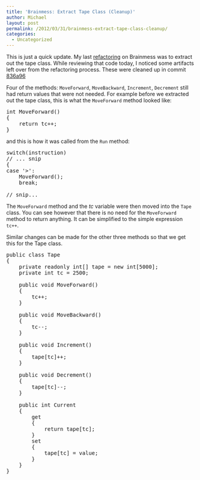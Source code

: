 ```yaml
---
title: 'Brainmess: Extract Tape Class (Cleanup)'
author: Michael
layout: post
permalink: /2012/03/31/brainmess-extract-tape-class-cleanup/
categories:
  - Uncategorized
---
```

This is just a quick update. My last [refactoring][1] on Brainmess was to extract out the tape class. While reviewing that code today, I noticed some artifacts left over from the refactoring process. These were cleaned up in commit [836a96][2]

<!--more-->

Four of the methods: `MoveForward`, `MoveBackward`, `Increment`, `Decrement` still had return values that were not needed. For example before we extracted out the tape class, this is what the `MoveForward` method looked like:

<pre class="brush: csharp; title: ; notranslate" title="">int MoveForward()
{
    return tc++;
}
</pre>

and this is how it was called from the `Run` method:

<pre class="brush: csharp; title: ; notranslate" title="">switch(instruction)
// ... snip
{
case '>': 
    MoveForward();
    break;

// snip...
</pre>

The `MoveForward` method and the <var>tc</var> variable were then moved into the `Tape` class. You can see however that there is no need for the `MoveForward` method to return anything. It can be simplified to the simple expression `tc++`.

Similar changes can be made for the other three methods so that we get this for the Tape class.

<pre class="brush: csharp; title: ; notranslate" title="">public class Tape
{
    private readonly int[] tape = new int[5000];
    private int tc = 2500;
    
    public void MoveForward()
    {
        tc++;
    }
    
    public void MoveBackward()
    {
        tc--;
    }
    
    public void Increment()
    {
        tape[tc]++;
    }
    
    public void Decrement()
    {
        tape[tc]--;
    }
    
    public int Current
    {
        get
        {
            return tape[tc];
        }
        set
        {
            tape[tc] = value;
        }
    }
}
</pre>

 [1]: http://www.loominate.net/2012/03/23/brainmess-extract-tape-class/ "Brainmess: Extract Tape Class"
 [2]: http://github.com/michaelgwelch/brainmess/commit/836a96877b7ffa3b04a75d73f66063dfef9dcbc2 "Cleanup Tape Class"

